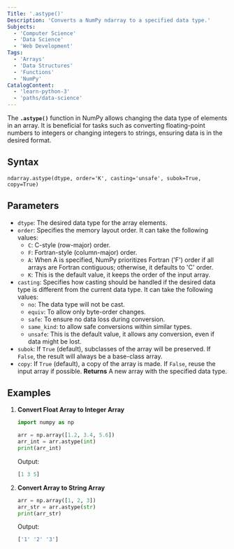 ```yaml
---
Title: '.astype()'
Description: 'Converts a NumPy ndarray to a specified data type.'
Subjects:
  - 'Computer Science'
  - 'Data Science'
  - 'Web Development'
Tags:
  - 'Arrays'
  - 'Data Structures'
  - 'Functions'
  - 'NumPy'
CatalogContent:
  - 'learn-python-3'
  - 'paths/data-science'
---
```


The **`.astype()`** function in NumPy allows changing the data type of elements in an array. It is beneficial for tasks such as converting floating-point numbers to integers or changing integers to strings, ensuring data is in the desired format.

## Syntax

```psuedo
ndarray.astype(dtype, order='K', casting='unsafe', subok=True, copy=True)
```

## Parameters

- `dtype`: The desired data type for the array elements.
- `order`: Specifies the memory layout order. It can take the following values:
  - `C`: C-style (row-major) order.
  - `F`: Fortran-style (column-major) order.
  - `A`: When A is specified, NumPy prioritizes Fortran ('F') order if all arrays are Fortran contiguous; otherwise, it defaults to 'C' order.
  - `K`: This is the default value, it keeps the order of the input array.
- `casting`: Specifies how casting should be handled if the desired data type is different from the current data type. It can take the following values:
  - `no`: The data type will not be cast.
  - `equiv`: To allow only byte-order changes.
  - `safe`: To ensure no data loss during conversion.
  - `same_kind`: to allow safe conversions within similar types.
  - `unsafe`: This is the default value, it allows any conversion, even if data might be lost.
- `subok`: If `True` (default), subclasses of the array will be preserved. If `False`, the result will always be a base-class array.
- `copy`: If `True` (default), a copy of the array is made. If `False`, reuse the input array if possible.
**Returns**
A new array with the specified data type.

## Examples

1. **Convert Float Array to Integer Array**

   ```py
   import numpy as np

   arr = np.array([1.2, 3.4, 5.6])
   arr_int = arr.astype(int)
   print(arr_int)
   ```

   Output:

   ```py
   [1 3 5]
   ```

2. **Convert Array to String Array**

   ```py
   arr = np.array([1, 2, 3])
   arr_str = arr.astype(str)
   print(arr_str)
   ```

   Output:

   ```py
   ['1' '2' '3']
   ```


